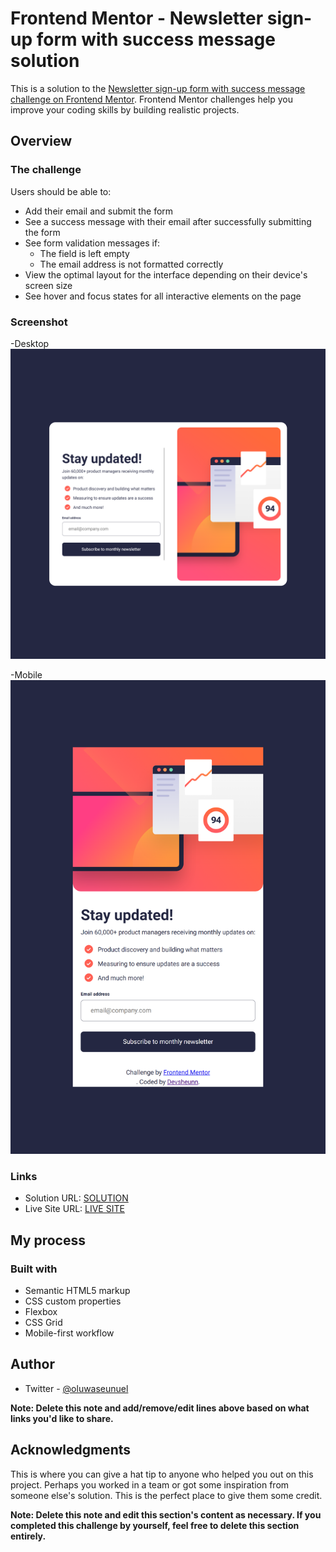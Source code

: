 # Frontend Mentor - Newsletter sign-up form with success message solution

This is a solution to the [Newsletter sign-up form with success message challenge on Frontend Mentor](https://www.frontendmentor.io/challenges/newsletter-signup-form-with-success-message-3FC1AZbNrv). Frontend Mentor challenges help you improve your coding skills by building realistic projects.

## Overview

### The challenge

Users should be able to:

- Add their email and submit the form
- See a success message with their email after successfully submitting the form
- See form validation messages if:
  - The field is left empty
  - The email address is not formatted correctly
- View the optimal layout for the interface depending on their device's screen size
- See hover and focus states for all interactive elements on the page

### Screenshot

-Desktop
![](./Sreenshots/desktop.png)

-Mobile
![](./Sreenshots/mobile.png)

### Links

- Solution URL: [SOLUTION](https://github.com/Devsheunn/newsletter-sign-up-with-success-message-main)
- Live Site URL: [LIVE SITE](https://news-letter-sign-up.netlify.app/?#)

## My process

### Built with

- Semantic HTML5 markup
- CSS custom properties
- Flexbox
- CSS Grid
- Mobile-first workflow

## Author

- Twitter - [@oluwaseunuel](https://twitter.com/i/flow/login?redirect_after_login=%2Foluwaseunuel%3Ft%3DKGzVE6RX97nmrSThh5VOYQ%26s%3D09)

**Note: Delete this note and add/remove/edit lines above based on what links you'd like to share.**

## Acknowledgments

This is where you can give a hat tip to anyone who helped you out on this project. Perhaps you worked in a team or got some inspiration from someone else's solution. This is the perfect place to give them some credit.

**Note: Delete this note and edit this section's content as necessary. If you completed this challenge by yourself, feel free to delete this section entirely.**
